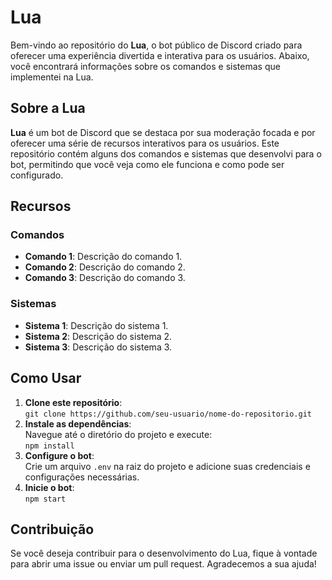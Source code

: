 # Lua

Bem-vindo ao repositório do <b>Lua</b>, o bot público de Discord criado para oferecer uma experiência divertida e interativa para os usuários. Abaixo, você encontrará informações sobre os comandos e sistemas que implementei na Lua.

## Sobre a Lua

<b>Lua</b> é um bot de Discord que se destaca por sua moderação focada e por oferecer uma série de recursos interativos para os usuários. Este repositório contém alguns dos comandos e sistemas que desenvolvi para o bot, permitindo que você veja como ele funciona e como pode ser configurado.

## Recursos

### Comandos

<ul>
  <li><b>Comando 1</b>: Descrição do comando 1.</li>
  <li><b>Comando 2</b>: Descrição do comando 2.</li>
  <li><b>Comando 3</b>: Descrição do comando 3.</li>
</ul>

### Sistemas

<ul>
  <li><b>Sistema 1</b>: Descrição do sistema 1.</li>
  <li><b>Sistema 2</b>: Descrição do sistema 2.</li>
  <li><b>Sistema 3</b>: Descrição do sistema 3.</li>
</ul>

## Como Usar

<ol>
  <li><b>Clone este repositório</b>:<br>
    <code>git clone https://github.com/seu-usuario/nome-do-repositorio.git</code>
  </li>
  <li><b>Instale as dependências</b>:<br>
    Navegue até o diretório do projeto e execute:<br>
    <code>npm install</code>
  </li>
  <li><b>Configure o bot</b>:<br>
    Crie um arquivo <code>.env</code> na raiz do projeto e adicione suas credenciais e configurações necessárias.
  </li>
  <li><b>Inicie o bot</b>:<br>
    <code>npm start</code>
  </li>
</ol>

## Contribuição

Se você deseja contribuir para o desenvolvimento do Lua, fique à vontade para abrir uma issue ou enviar um pull request. Agradecemos a sua ajuda!
